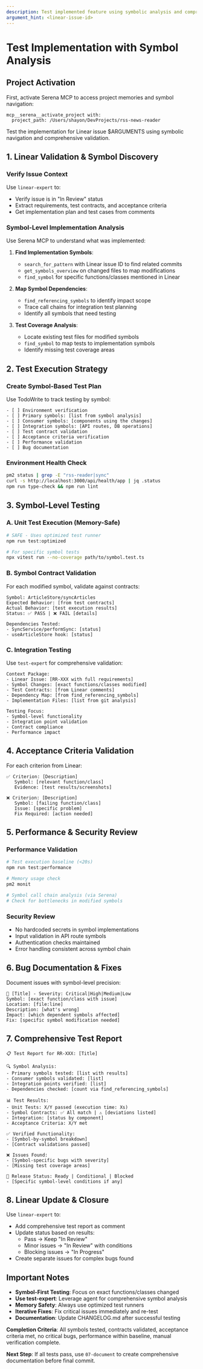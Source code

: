 ```yaml
---
description: Test implemented feature using symbolic analysis and comprehensive validation against Linear acceptance criteria
argument_hint: <linear-issue-id>
---
```


# Test Implementation with Symbol Analysis

## Project Activation

First, activate Serena MCP to access project memories and symbol navigation:

```
mcp__serena__activate_project with:
  project_path: /Users/shayon/DevProjects/rss-news-reader
```

Test the implementation for Linear issue $ARGUMENTS using symbolic navigation and comprehensive validation.

## 1. Linear Validation & Symbol Discovery

### Verify Issue Context

Use `linear-expert` to:

- Verify issue is in "In Review" status
- Extract requirements, test contracts, and acceptance criteria
- Get implementation plan and test cases from comments

### Symbol-Level Implementation Analysis

Use Serena MCP to understand what was implemented:

1. **Find Implementation Symbols**:
   - `search_for_pattern` with Linear issue ID to find related commits
   - `get_symbols_overview` on changed files to map modifications
   - `find_symbol` for specific functions/classes mentioned in Linear

2. **Map Symbol Dependencies**:
   - `find_referencing_symbols` to identify impact scope
   - Trace call chains for integration test planning
   - Identify all symbols that need testing

3. **Test Coverage Analysis**:
   - Locate existing test files for modified symbols
   - `find_symbol` to map tests to implementation symbols
   - Identify missing test coverage areas

## 2. Test Execution Strategy

### Create Symbol-Based Test Plan

Use TodoWrite to track testing by symbol:

```
- [ ] Environment verification
- [ ] Primary symbols: [list from symbol analysis]
- [ ] Consumer symbols: [components using the changes]
- [ ] Integration symbols: [API routes, DB operations]
- [ ] Test contract validation
- [ ] Acceptance criteria verification
- [ ] Performance validation
- [ ] Bug documentation
```

### Environment Health Check

```bash
pm2 status | grep -E "rss-reader|sync"
curl -s http://localhost:3000/api/health/app | jq .status
npm run type-check && npm run lint
```

## 3. Symbol-Level Testing

### A. Unit Test Execution (Memory-Safe)

```bash
# SAFE - Uses optimized test runner
npm run test:optimized

# For specific symbol tests
npx vitest run --no-coverage path/to/symbol.test.ts
```

### B. Symbol Contract Validation

For each modified symbol, validate against contracts:

```
Symbol: ArticleStore/syncArticles
Expected Behavior: [from test contracts]
Actual Behavior: [test execution results]
Status: ✅ PASS | ❌ FAIL [details]

Dependencies Tested:
- SyncService/performSync: [status]
- useArticleStore hook: [status]
```

### C. Integration Testing

Use `test-expert` for comprehensive validation:

```
Context Package:
- Linear Issue: [RR-XXX with full requirements]
- Symbol Changes: [exact functions/classes modified]
- Test Contracts: [from Linear comments]
- Dependency Map: [from find_referencing_symbols]
- Implementation Files: [list from git analysis]

Testing Focus:
- Symbol-level functionality
- Integration point validation
- Contract compliance
- Performance impact
```

## 4. Acceptance Criteria Validation

For each criterion from Linear:

```
✅ Criterion: [Description]
   Symbol: [relevant function/class]
   Evidence: [test results/screenshots]

❌ Criterion: [Description]
   Symbol: [failing function/class]
   Issue: [specific problem]
   Fix Required: [action needed]
```

## 5. Performance & Security Review

### Performance Validation

```bash
# Test execution baseline (<20s)
npm run test:performance

# Memory usage check
pm2 monit

# Symbol call chain analysis (via Serena)
# Check for bottlenecks in modified symbols
```

### Security Review

- No hardcoded secrets in symbol implementations
- Input validation in API route symbols
- Authentication checks maintained
- Error handling consistent across symbol chain

## 6. Bug Documentation & Fixes

Document issues with symbol-level precision:

```
🐛 [Title] - Severity: Critical|High|Medium|Low
Symbol: [exact function/class with issue]
Location: [file:line]
Description: [what's wrong]
Impact: [which dependent symbols affected]
Fix: [specific symbol modification needed]
```

## 7. Comprehensive Test Report

```
📋 Test Report for RR-XXX: [Title]

🔍 Symbol Analysis:
- Primary symbols tested: [list with results]
- Consumer symbols validated: [list]
- Integration points verified: [list]
- Dependencies checked: [count via find_referencing_symbols]

📊 Test Results:
- Unit Tests: X/Y passed (execution time: Xs)
- Symbol Contracts: ✅ All match | ⚠️ [deviations listed]
- Integration: [status by component]
- Acceptance Criteria: X/Y met

✅ Verified Functionality:
- [Symbol-by-symbol breakdown]
- [Contract validations passed]

❌ Issues Found:
- [Symbol-specific bugs with severity]
- [Missing test coverage areas]

🚀 Release Status: Ready | Conditional | Blocked
- [Specific symbol-level conditions if any]
```

## 8. Linear Update & Closure

Use `linear-expert` to:

- Add comprehensive test report as comment
- Update status based on results:
  - Pass → Keep "In Review"
  - Minor issues → "In Review" with conditions
  - Blocking issues → "In Progress"
- Create separate issues for complex bugs found

## Important Notes

- **Symbol-First Testing**: Focus on exact functions/classes changed
- **Use test-expert**: Leverage agent for comprehensive symbol analysis
- **Memory Safety**: Always use optimized test runners
- **Iterative Fixes**: Fix critical issues immediately and re-test
- **Documentation**: Update CHANGELOG.md after successful testing

**Completion Criteria**: All symbols tested, contracts validated, acceptance criteria met, no critical bugs, performance within baseline, manual verification complete.

**Next Step**: If all tests pass, use `07-document` to create comprehensive documentation before final commit.
